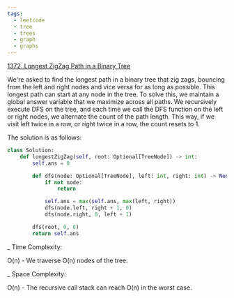 ```yaml
---
tags:
  - leetcode
  - tree
  - trees
  - graph
  - graphs
---
```


<a href="https://leetcode.com/problems/longest-zigzag-path-in-a-binary-tree/">
1372. Longest ZigZag Path in a Binary Tree</a>

We're asked to find the longest path in a binary tree that zig zags, bouncing
from the left and right nodes and vice versa for as long as possible. This
longest path can start at any node in the tree. To solve this, we maintain a
global answer variable that we maximize across all paths. We recursively execute
DFS on the tree, and each time we call the DFS function on the left or right
nodes, we alternate the count of the path length. This way, if we visit left
twice in a row, or right twice in a row, the count resets to 1.

The solution is as follows:

```python
class Solution:
    def longestZigZag(self, root: Optional[TreeNode]) -> int:
        self.ans = 0

        def dfs(node: Optional[TreeNode], left: int, right: int) -> None:
            if not node:
                return

            self.ans = max(self.ans, max(left, right))
            dfs(node.left, right + 1, 0)
            dfs(node.right, 0, left + 1)

        dfs(root, 0, 0)
        return self.ans
```

\_ Time Complexity:

O(n) - We traverse O(n) nodes of the tree.

\_ Space Complexity:

O(n) - The recursive call stack can reach O(n) in the worst case.
